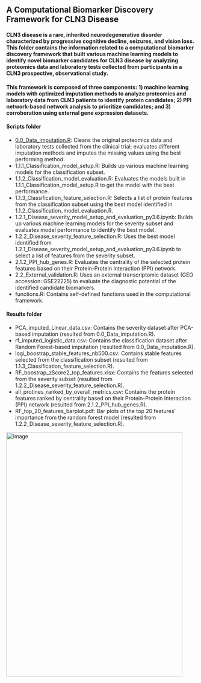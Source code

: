 ##     A Computational Biomarker Discovery Framework for CLN3 Disease

#### CLN3 disease is a rare, inherited neurodegenerative disorder characterized by progressive cognitive decline, seizures, and vision loss. This folder contains the information related to a computational biomarker discovery framework that built various machine learning models to identify novel biomarker candidates for CLN3 disease by analyzing proteomics data and laboratory tests collected from participants in a CLN3 prospective, observational study.  
#### This framework is composed of three components: 1) machine learning models with optimized imputation methods to analyze proteomics and laboratory data from CLN3 patients to identify protein candidates; 2) PPI network-based network analysis to prioritize candidates; and 3) corroboration using external gene expression datasets.

#### Scripts folder  
- [0.0_Data_imputation.R](https://github.com/ncats/drug_rep/blob/main/CLN3_Biomarker_Discovery/Scripts/0.0_Data_imputation.R): Cleans the original proteomics data and laboratory tests collected from the clinical trial; evaluates different imputation methods and imputes the missing values using the best performing method.   
- 1.1.1_Classification_model_setup.R: Builds up various machine learning models for the classification subset.  
- 1.1.2_Classification_model_evaluation.R: Evaluates the models built in 1.1.1_Classification_model_setup.R to get the model with the best performance.  
- 1.1.3_Classification_feature_selection.R: Selects a list of protein features from the classification subset using the best model identified in 1.1.2_Classification_model_evaluation.R.  
- 1.2.1_Disease_severity_model_setup_and_evaluation_py3.6.ipynb: Builds up various machine learning models for the severity subset and evaluates model performance to identify the best model.  
- 1.2.2_Disease_severity_feature_selection.R: Uses the best model identified from 1.2.1_Disease_severity_model_setup_and_evaluation_py3.6.ipynb to select a list of features from the severity subset.   
- 2.1.2_PPI_hub_genes.R: Evaluates the centrality of the selected protein features based on their Protein-Protein Interaction (PPI) network.  
- 2.2_External_validation.R: Uses an external transcriptomic dataset (GEO accession: GSE22225) to evaluate the diagnostic potential of the identified candidate biomarkers.  
- functions.R: Contains self-defined functions used in the computational framework.  

#### Results folder  
- PCA_imputed_Linear_data.csv: Contains the severity dataset after PCA-based imputation (resulted from 0.0_Data_imputation.R).   
- rf_imputed_logistic_data.csv: Contains the classification dataset after Random Forest-based imputation (resulted from 0.0_Data_imputation.R).  
- logi_boostrap_stable_features_nb500.csv: Contains stable features selected from the classification subset (resulted from 1.1.3_Classification_feature_selection.R).  
- RF_boostrap_zScore2_top_features.xlsx: Contains the features selected from the severity subset (resulted from 1.2.2_Disease_severity_feature_selection.R).  
- all_protines_ranked_by_overall_metrics.csv: Contains the protein features ranked by centrality based on their Protein-Protein Interaction (PPI) network (resulted from 2.1.2_PPI_hub_genes.R).  
- RF_top_20_features_barplot.pdf: Bar plots of the top 20 features’ importance from the random forest model (resulted from 1.2.2_Disease_severity_feature_selection.R).   


<img width="468" height="647" alt="image" src="https://github.com/user-attachments/assets/1a520619-5aae-4d71-9e59-3fde3e8f65cb" />
